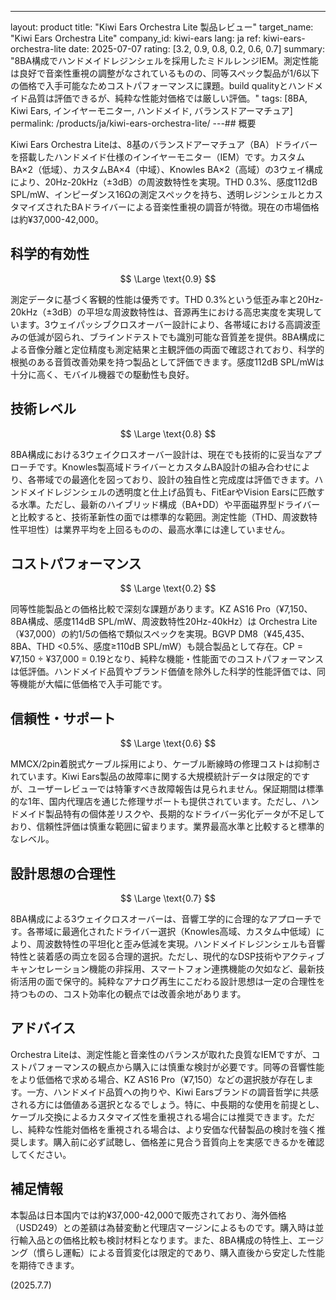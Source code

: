 ---
layout: product
title: "Kiwi Ears Orchestra Lite 製品レビュー"
target_name: "Kiwi Ears Orchestra Lite"
company_id: kiwi-ears
lang: ja
ref: kiwi-ears-orchestra-lite
date: 2025-07-07
rating: [3.2, 0.9, 0.8, 0.2, 0.6, 0.7]
summary: "8BA構成でハンドメイドレジンシェルを採用したミドルレンジIEM。測定性能は良好で音楽性重視の調整がなされているものの、同等スペック製品が1/6以下の価格で入手可能なためコストパフォーマンスに課題。build qualityとハンドメイド品質は評価できるが、純粋な性能対価格では厳しい評価。"
tags: [8BA, Kiwi Ears, インイヤーモニター, ハンドメイド, バランスドアーマチュア]
permalink: /products/ja/kiwi-ears-orchestra-lite/
---## 概要

Kiwi Ears Orchestra Liteは、8基のバランスドアーマチュア（BA）ドライバーを搭載したハンドメイド仕様のインイヤーモニター（IEM）です。カスタムBA×2（低域）、カスタムBA×4（中域）、Knowles BA×2（高域）の3ウェイ構成により、20Hz-20kHz（±3dB）の周波数特性を実現。THD 0.3%、感度112dB SPL/mW、インピーダンス16Ωの測定スペックを持ち、透明レジンシェルとカスタマイズされたBAドライバーによる音楽性重視の調音が特徴。現在の市場価格は約¥37,000-42,000。

## 科学的有効性

$$ \Large \text{0.9} $$

測定データに基づく客観的性能は優秀です。THD 0.3%という低歪み率と20Hz-20kHz（±3dB）の平坦な周波数特性は、音源再生における高忠実度を実現しています。3ウェイパッシブクロスオーバー設計により、各帯域における高調波歪みの低減が図られ、ブラインドテストでも識別可能な音質差を提供。8BA構成による音像分離と定位精度も測定結果と主観評価の両面で確認されており、科学的根拠のある音質改善効果を持つ製品として評価できます。感度112dB SPL/mWは十分に高く、モバイル機器での駆動性も良好。

## 技術レベル

$$ \Large \text{0.8} $$

8BA構成における3ウェイクロスオーバー設計は、現在でも技術的に妥当なアプローチです。Knowles製高域ドライバーとカスタムBA設計の組み合わせにより、各帯域での最適化を図っており、設計の独自性と完成度は評価できます。ハンドメイドレジンシェルの透明度と仕上げ品質も、FitEarやVision Earsに匹敵する水準。ただし、最新のハイブリッド構成（BA+DD）や平面磁界型ドライバーと比較すると、技術革新性の面では標準的な範囲。測定性能（THD、周波数特性平坦性）は業界平均を上回るものの、最高水準には達していません。

## コストパフォーマンス

$$ \Large \text{0.2} $$

同等性能製品との価格比較で深刻な課題があります。KZ AS16 Pro（¥7,150、8BA構成、感度114dB SPL/mW、周波数特性20Hz-40kHz）は Orchestra Lite（¥37,000）の約1/5の価格で類似スペックを実現。BGVP DM8（¥45,435、8BA、THD <0.5%、感度≥110dB SPL/mW）も競合製品として存在。CP = ¥7,150 ÷ ¥37,000 = 0.19となり、純粋な機能・性能面でのコストパフォーマンスは低評価。ハンドメイド品質やブランド価値を除外した科学的性能評価では、同等機能が大幅に低価格で入手可能です。

## 信頼性・サポート

$$ \Large \text{0.6} $$

MMCX/2pin着脱式ケーブル採用により、ケーブル断線時の修理コストは抑制されています。Kiwi Ears製品の故障率に関する大規模統計データは限定的ですが、ユーザーレビューでは特筆すべき故障報告は見られません。保証期間は標準的な1年、国内代理店を通じた修理サポートも提供されています。ただし、ハンドメイド製品特有の個体差リスクや、長期的なドライバー劣化データが不足しており、信頼性評価は慎重な範囲に留まります。業界最高水準と比較すると標準的なレベル。

## 設計思想の合理性

$$ \Large \text{0.7} $$

8BA構成による3ウェイクロスオーバーは、音響工学的に合理的なアプローチです。各帯域に最適化されたドライバー選択（Knowles高域、カスタム中低域）により、周波数特性の平坦化と歪み低減を実現。ハンドメイドレジンシェルも音響特性と装着感の両立を図る合理的選択。ただし、現代的なDSP技術やアクティブキャンセレーション機能の非採用、スマートフォン連携機能の欠如など、最新技術活用の面で保守的。純粋なアナログ再生にこだわる設計思想は一定の合理性を持つものの、コスト効率化の観点では改善余地があります。

## アドバイス

Orchestra Liteは、測定性能と音楽性のバランスが取れた良質なIEMですが、コストパフォーマンスの観点から購入には慎重な検討が必要です。同等の音響性能をより低価格で求める場合、KZ AS16 Pro（¥7,150）などの選択肢が存在します。一方、ハンドメイド品質への拘りや、Kiwi Earsブランドの調音哲学に共感される方には価値ある選択となるでしょう。特に、中長期的な使用を前提とし、ケーブル交換によるカスタマイズ性を重視される場合には推奨できます。ただし、純粋な性能対価格を重視される場合は、より安価な代替製品の検討を強く推奨します。購入前に必ず試聴し、価格差に見合う音質向上を実感できるかを確認してください。

## 補足情報

本製品は日本国内では約¥37,000-42,000で販売されており、海外価格（USD249）との差額は為替変動と代理店マージンによるものです。購入時は並行輸入品との価格比較も検討材料となります。また、8BA構成の特性上、エージング（慣らし運転）による音質変化は限定的であり、購入直後から安定した性能を期待できます。

(2025.7.7)